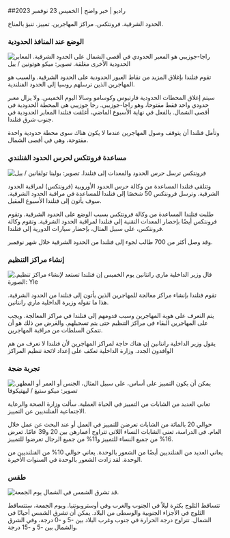 ##راديو \| خبر واضح \| الخميس 23 نوفمبر 2023

الحدود الشرقية. فرونتكس. مراكز المهاجرين. تمييز. تنبؤ بالمناخ.

### الوضع عند المنافذ الحدودية

![راجا-جوزيبي هو المعبر الحدودي في أقصى الشمال على الحدود الشرقية. المعابر الحدودية الأخرى مغلقة. تصوير: ميكو هوتونين / ييل](https://images.cdn.yle.fi/image/upload/c_crop,h_3216,w_5712,x_0,y_421/ar_1.7777777777777777,c_fill,g_faces,h_675,w_1200/dpr_1.0/q_auto:eco/f_auto/fl_lossy/v1700751077/39-1205645655f665a86285)

تقوم فنلندا بإغلاق المزيد من نقاط العبور الحدودية على الحدود الشرقية. والسبب هو المهاجرين الذين ترسلهم روسيا إلى الحدود الفنلندية.

سيتم إغلاق المحطات الحدودية فارتيوس وكوسامو وسالا اليوم الخميس. ولا يزال معبر حدودي واحد فقط مفتوحا، وهو راجا-جوزيبي. رجا جوزيبي هي المحطة الحدودية في أقصى الشمال. بالفعل في نهاية الأسبوع الماضي، أغلقت فنلندا المعابر الحدودية في جنوب شرق فنلندا.

وتأمل فنلندا أن يتوقف وصول المهاجرين عندما لا يكون هناك سوى محطة حدودية واحدة مفتوحة، وهي في أقصى الشمال.

### مساعدة فرونتكس لحرس الحدود الفنلندي

![فرونتكس ترسل حرس الحدود والمعدات إلى فنلندا. تصوير: بولينا تولفانين / ييل](https://images.cdn.yle.fi/image/upload/c_crop,h_1080,w_1919,x_0,y_0/ar_1.7777777777777777,c_fill,g_faces,h_675,w_1200/dpr_1.0/q_auto:eco/f_auto/fl_lossy/v1663055873/39-100697563203716d9ecd)

وتتلقى فنلندا المساعدة من وكالة حرس الحدود الأوروبية (فرونتكس) لمراقبة الحدود الشرقية. وترسل فرونتكس 50 شخصًا إلى فنلندا للمساعدة في مراقبة الحدود الشرقية. سوف يأتون إلى فنلندا الأسبوع المقبل.

طلبت فنلندا المساعدة من وكالة فرونتكس بسبب الوضع على الحدود الشرقية. وتقوم فرونتكس أيضًا بإحضار المعدات التقنية إلى فنلندا لمراقبة الحدود الشرقية. وتقوم وكالة فرونتكس، على سبيل المثال، بإحضار سيارات الدورية إلى فنلندا.

وقد وصل أكثر من 700 طالب لجوء إلى فنلندا من الحدود الشرقية خلال شهر نوفمبر.

### إنشاء مراكز التنظيم

![قال وزير الداخلية ماري رانتانين يوم الخميس إن فنلندا تستعد لإنشاء مراكز تنظيم. الصورة: Yle](https://images.cdn.yle.fi/image/upload/c_crop,h_1080,w_1919,x_0,y_0/ar_1.7777777777777777,c_fill,g_faces,h_675,w_1200/dpr_1.0/q_auto:eco/f_auto/fl_lossy/v1700721586/39-1205201655eed1e81849)

تقوم فنلندا بإنشاء مراكز معالجة للمهاجرين الذين يأتون إلى فنلندا من الحدود الشرقية. هذا ما تقوله وزيرة الداخلية ماري رانتانين.

يتم التعرف على هوية المهاجرين وسبب قدومهم إلى فنلندا في مراكز المعالجة. ويجب على المهاجرين البقاء في مراكز التنظيم حتى يتم تسجيلهم. والغرض من ذلك هو أن تتمكن السلطات من مراقبة المهاجرين.

يقول وزير الداخلية رانتانين إن هناك حاجة لمراكز المهاجرين لأن فنلندا لا تعرف من هم الوافدون الجدد. وزارة الداخلية تعكف على إعداد لائحة تنظيم المراكز

### تجربة ضجة

![يمكن أن يكون التمييز على أساس، على سبيل المثال، الجنس أو العمر أو المظهر. تصوير: ميكو ستيغ / ليهتيكوفا](https://images.cdn.yle.fi/image/upload/c_crop,h_2394,w_4256,x_0,y_110/ar_1.7777777777777777,c_fill,g_faces,h_675,w_1200/dpr_1.0/q_auto:eco/f_auto/fl_lossy/v1700718446/39-1205193655ee719688c7)

تعاني العديد من الشابات من التمييز في الحياة العملية. سألت وزارة الصحة والرعاية الاجتماعية الفنلنديين عن التمييز.

حوالي 20 بالمائة من الشابات تعرضن للتمييز في العمل أو عند البحث عن عمل خلال العام. في الدراسة، تعني الشابات النساء اللاتي تتراوح أعمارهن بين 20 و39 عامًا. تعرض 16% من جميع النساء للتمييز و11% من جميع الرجال تعرضوا للتمييز.

يعاني العديد من الفنلنديين أيضًا من الشعور بالوحدة. يعاني حوالي 10% من الفنلنديين من الوحدة. لقد زادت الشعور بالوحدة في السنوات الأخيرة.

### طقس

![قد تشرق الشمس في الشمال يوم الجمعة.](https://images.cdn.yle.fi/image/upload/c_crop,h_1080,w_1919,x_0,y_0/ar_1.7777777777777777,c_fill,g_faces,h_675,w_1200/dpr_1.0/q_auto:eco/f_auto/fl_lossy/v1700752778/39-1205671655f6d69ed984)

تتساقط الثلوج بكثرة ليلاً في الجنوب والغرب وفي أوستروبوتنيا. ويوم الجمعة، ستتساقط الثلوج في الأجزاء الجنوبية والوسطى من البلاد. يمكن أن تشرق الشمس أحيانًا في الشمال. تتراوح درجة الحرارة في جنوب وغرب البلاد بين -5 و -0 درجة، وفي الشرق والشمال بين -5 و -15 درجة.
